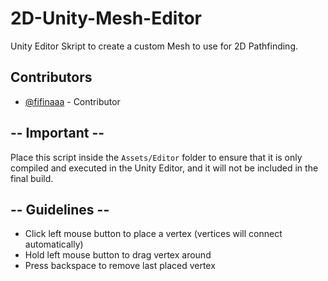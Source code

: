 # 2D-Unity-Mesh-Editor
Unity Editor Skript to create a custom Mesh to use for 2D Pathfinding.

## Contributors
- [@fifinaaa](https://github.com/fifinaaa) - Contributor

## -- Important --
Place this script inside the `Assets/Editor` folder to ensure that it is only compiled and executed in the Unity Editor, and it will not be included in the final build.

## -- Guidelines --
- Click left mouse button to place a vertex (vertices will connect automatically)
- Hold left mouse button to drag vertex around
- Press backspace to remove last placed vertex

